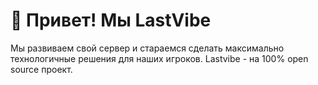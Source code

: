 # 👋 Привет! Мы LastVibe
Мы развиваем свой сервер и стараемся сделать максимально технологичные решения для наших игроков. Lastvibe - на 100% open source проект.
